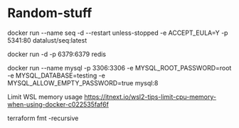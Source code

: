 # Random-stuff

docker run --name seq -d --restart unless-stopped -e ACCEPT_EULA=Y -p 5341:80 datalust/seq:latest

docker run -d -p 6379:6379 redis

docker run --name mysql -p 3306:3306 -e MYSQL_ROOT_PASSWORD=root -e MYSQL_DATABASE=testing -e MYSQL_ALLOW_EMPTY_PASSWORD=true mysql:8

Limit WSL  memory usage
https://itnext.io/wsl2-tips-limit-cpu-memory-when-using-docker-c022535faf6f


terraform fmt -recursive
